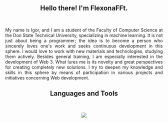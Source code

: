 <h2 align="center">
    Hello there! I'm <strong>FlexonaFFt</strong>.
</h2>
&nbsp;

<p align="justify">
    My name is Igor, and I am a student of the Faculty of Computer Science at the Don State Technical University, specializing in machine learning. It is not just about being a programmer; the idea is to become a person who sincerely loves one's work and seeks continuous development in this sphere.
    I would love to work with new materials and technologies, studying them actively. Besides general training, I am especially interested in the development of Web 3. What lures me is its novelty and great perspectives for creating completely new solutions. I try to deepen my knowledge and skills in this sphere by means of participation in various projects and initiatives concerning Web development.
</p>

<h2 align="center">
    Languages and Tools
</h2>
&nbsp;

<p align="center">
    <a href="" title="My Skills">
        <img src="https://skillicons.dev/icons?i=python,ts,js,nodejs,react,nextjs,go,django,vercel,postgres,docker,git,github,gitlab,vscode,neovim,vim,notion,bash,html,css&perline=7" width="" />
    </a>
</p>
